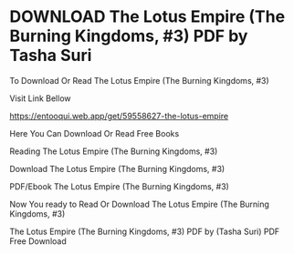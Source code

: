 # DOWNLOAD The Lotus Empire (The Burning Kingdoms, #3) PDF by Tasha Suri

To Download Or Read The Lotus Empire (The Burning Kingdoms, #3)

Visit Link Bellow

https://entooqui.web.app/get/59558627-the-lotus-empire

Here You Can Download Or Read Free Books

Reading The Lotus Empire (The Burning Kingdoms, #3)

Download The Lotus Empire (The Burning Kingdoms, #3)

PDF/Ebook The Lotus Empire (The Burning Kingdoms, #3)

Now You ready to Read Or Download The Lotus Empire (The Burning Kingdoms, #3)

The Lotus Empire (The Burning Kingdoms, #3) PDF by (Tasha Suri) PDF Free Download

